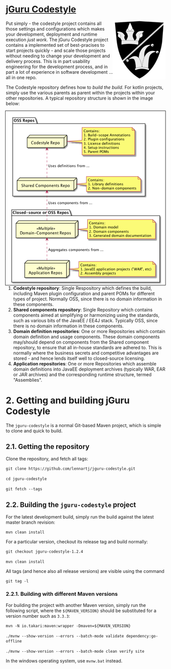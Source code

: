 # [jGuru Codestyle](https://lennartj.github.io/jguru-codestyle)

<img src="src/site/resources/images/jGuruLogo.png" style="float:right;" width="167" height="185"/> Put simply - the 
codestyle project contains all those settings and configurations which makes your development, deployment and 
runtime execution *just work*. The jGuru Codestyle project contains a
implemented set of best-pracises to start projects quickly - and scale those projects without needing to change your
development and delivery process. This is in part usability engineering for the development process, and in part a 
lot of experience in software development ... all in one repo.

The Codestyle repository defines how to _build the build_. For kotlin projects, simply use the various parents as
parent within the projects within your other repositories. A typical repository structure is shown in the image below:

<img src="src/site/resources/images/repo_structure.png" style="float:right; border:1px solid black;"/>

1. **Codestyle repository**: Single Respository which defines the build, including Maven plugin configuration and 
   parent POMs for different types of project. Normally OSS, since there is no domain information in these components.
2. **Shared components repository**: Single Repository which contains components aimed at simplifying or harmonizing 
   using the standards, such as various bits of the JavaEE / EE4J stack. Typically OSS, since there is no domain 
   information in these components.
3. **Domain definition repositories**: One or more Repositories which contain domain definition and usage components.
   These domain components may/should depend on components from the Shared component repository, to ensure that all
   in-house standards are adhered to. This is normally where the business secrets and competitive advantages are 
   stored - and hence lends itself well to closed-source licensing.
4. **Application repositories**: One or more Repositories which assemble domain definitions into JavaEE 
   deployment archives (typically WAR, EAR or JAR archives) and the corresponding runtime structure, termed 
   "Assemblies".

# 2. Getting and building jGuru Codestyle

The `jguru-codestyle` is a normal Git-based Maven project, which is simple to clone and quick to build.

## 2.1. Getting the repository

Clone the repository, and fetch all tags:

```
git clone https://github.com/lennartj/jguru-codestyle.git

cd jguru-codestyle

git fetch --tags
```

## 2.2. Building the `jguru-codestyle` project

For the latest development build, simply run the build against the latest master branch revision:

```
mvn clean install
```

For a particular version, checkout its release tag and build normally:

```
git checkout jguru-codestyle-1.2.4

mvn clean install
```

All tags (and hence also all release versions) are visible using the command

```
git tag -l
```

### 2.2.1. Building with different Maven versions

For building the project with another Maven version, simply run the following
script, where the `${MAVEN_VERSION}` should be substituted for a version number
such as `3.3.3`:

```
mvn -N io.takari:maven:wrapper -Dmaven=${MAVEN_VERSION}

./mvnw --show-version --errors --batch-mode validate dependency:go-offline

./mvnw --show-version --errors --batch-mode clean verify site
```

In the windows operating system, use `mvnw.bat` instead.